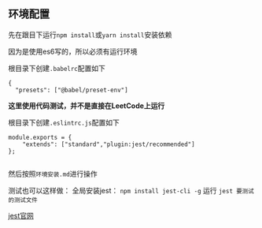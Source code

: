 ## 环境配置

先在跟目下运行`npm install`或`yarn install`安装依赖

因为是使用es6写的，所以必须有运行环境

根目录下创建`.babelrc`配置如下
```
{
  "presets": ["@babel/preset-env"]

```
**这里使用代码测试，并不是直接在LeetCode上运行**

根目录下创建`.eslintrc.js`配置如下
```
module.exports = {
    "extends": ["standard","plugin:jest/recommended"]
};


```

然后按照`环境安装.md`进行操作

测试也可以这样做：
全局安装jest： `npm install jest-cli -g`
运行 `jest 要测试的测试文件`

[jest官网](https://jestjs.io/)